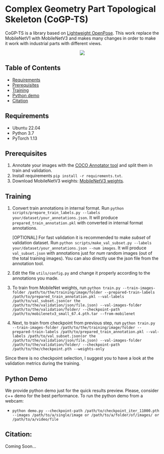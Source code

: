 # Complex Geometry Part Topological Skeleton (CoGP-TS)

CoGP-TS is a library based on [Lightweight OpenPose](https://github.com/Daniil-Osokin/lightweight-human-pose-estimation.pytorch). This work replace the MobileNetV1 with MobileNetV3 and makes many changes in order to make it work with industrial parts with different views.

<p align="center">
  <img src="data/samples.png" />
</p>

## Table of Contents

* [Requirements](#requirements)
* [Prerequisites](#prerequisites)
* [Training](#training)
* [Python demo](#python-demo)
* [Citation](#citation)

## Requirements

* Ubuntu 22.04
* Python 3.7
* PyTorch 1.13

## Prerequisites

1. Annotate your images with the [COCO Annotator tool](https://github.com/jsbroks/coco-annotator) and split them in train and validation.
2. Install requirements `pip install -r requirements.txt`.
3. Download MobileNetV3 weights: [MobileNetV3 weights](https://drive.google.com/file/d/1rsLPZDxRWWv5gDE2GDneMmZLyMiZrTvj/view?usp=share_link). 

## Training

1. Convert train annotations in internal format. Run `python scripts/prepare_train_labels.py --labels your/dataset/your_annotations.json`. It will produce `prepared_train_annotation.pkl` with converted in internal format annotations.

   [OPTIONAL] For fast validation it is recommended to make *subset* of validation dataset. Run `python scripts/make_val_subset.py --labels your/dataset/your_annotations.json --num images`. It will produce `val_subset.json` with annotations just for *num* random images (out of the total training images). You can also directly use the json file from the annotation tool.

2. Edit the file `utils/config.py` and change it properly according to the annotations you made.

3. To train from MobileNet weights, run `python train.py --train-images-folder /path/to/the/training/image/folder --prepared-train-labels /path/to/prepared_train_annotation.pkl --val-labels /path/to/val_subset.json(or the /path/to/the/validation/json/file.json) --val-images-folder /path/to/the/validation/folder/ --checkpoint-path /path/to/mobilenetv3_small_67.4.pth.tar --from-mobilenet`

4. Next, to train from checkpoint from previous step, run `python train.py --train-images-folder /path/to/the/training/image/folder --prepared-train-labels /path/to/prepared_train_annotation.pkl --val-labels /path/to/val_subset.json(or the /path/to/the/validation/json/file.json) --val-images-folder /path/to/the/validation/folder/ --checkpoint-path /path/to/the/checkpoint.pth --weights-only`

Since there is no checkpoint selection, I suggest you to have a look at the validation metrics during the training.

## Python Demo <a name="python-demo"/>

We provide python demo just for the quick results preview. Please, consider c++ demo for the best performance. To run the python demo from a webcam:
* `python demo.py --checkpoint-path /path/to/checkpoint_iter_11000.pth --images /path/to/a/single/image or /path/to/a/folder/of/images/ or /path/to/a/video/file`

## Citation:

Coming Soon...
